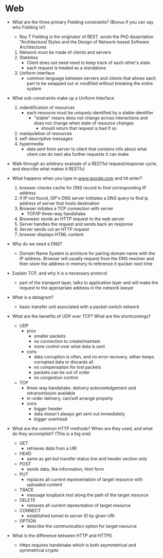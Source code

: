 # Web

* What are the three primary Fielding constraints? (Bonus if you can say who Fielding is!)
    * Roy T Fielding is the originator of REST. wrote the PhD dissertation "Architectural Styles and the Design of Network-based Software Architectures
    1. Network must be made of clients and servers
    2. Stateless
        * Client does not need need to keep track of each other's state.
        * each request is treated as a standalone
    3. Uniform interface
        * common language between servers and clients that allows each part to be swapped out or modified without breaking the entire system
* What sub-constraints make up a Uniform Interface
    1. indentification of resources
        * each resource must be uniquely identified by a stable identifier
            * "stable" means does not change across interactions and does not change when state of resource changes
                * should return that request is bad if so
    2. manipulation of resources
    3. self-descriptive messages
    4. hypermedia
        * data sent from server to client that contains info about what client can do next aka further requests it can make
* Walk through an arbitrary example of a RESTful request/response cycle, and describe what makes it RESTful

*  What happens when you type in www.google.com and hit enter?
    1. browser checks cache for DNS record to find corresponding IP address
    2. if IP not found, ISP's DNS server inititates a DNS query to find ip address of server that hosts destination
    3. Browser initiates a TCP connection with server
        * TCP/IP three-way handshake
    4. Browwser sends an HTTP request to the web server
    5. Server handles the request and sends back an response
    6. Server sends out an HTTP request
    7. browser displays HTML content

* Why do we need a DNS?
    * Domain Name System is architure for pairing domain name with the IP address. Browser will usually request from the DNS resolver and then store the address in memory to reference it quicker next time

* Explain TCP, and why it is a necessary protocol
    * part of the transport layer, talks to application layer and will make the request to the appropriate address in the network lawyer
* What is a datagram?
    * basic transfer unit associated with a packet-switch network 
* What are the benefits of UDP over TCP? What are the shortcomings?
    * UDP
        * pros
            * smaller packets
            * no connection to create/maintain
            * more control over what data is sent
        * cons
            * data corruption is often, and no error recovery. either keeps corrupted data or discards all
            * no compensation for lost packets
            * packets can be out of order
            * no congestion control
    * TCP  
        * three-way handshake. delivery acknowledgement and retransmission available
        * in-order delivery, can/will arrange properly
        * cons
            * bigger header
            * data doesn't always get sent out immediately
            * bigger overhead
* What are the common HTTP methods? When are they used, and what do they accomplish? (This is a big one)
    * GET
        * retrieves data from a URI
    * HEAD
        * same as get but transfer status line and header section only
    * POST
        * sends data, like information, html form
    * PUT
        * replaces all current representation of target resource with uploaded content
    * TRACE
        * message loopback test along the path of the target resource
    * DELETE
        * removes all current represntation of target resource
    * CONNECT
        * established tunnel to server ID by given URI
    * OPTION
        * describe the communication option for target resource
* What is the difference between HTTP and HTTPS
    * Https requires handshake which is both asymmetrical and symmetrical crypto